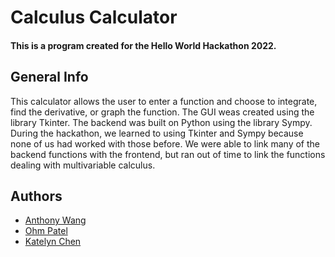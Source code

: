 # Calculus Calculator
#### This is a program created for the Hello World Hackathon 2022. 

## General Info
This calculator allows the user to enter a function and choose to integrate, find the derivative, or graph the function. The GUI weas created using the library Tkinter. The backend was built on Python using the library Sympy. During the hackathon, we learned to using Tkinter and Sympy because none of us had worked with those before. We were able to link many of the backend functions with the frontend, but ran out of time to link the functions dealing with multivariable calculus.

## Authors
- [Anthony Wang](https://github.com/surface-integral)
- [Ohm Patel](https://github.com/OhmPatel27)
- [Katelyn Chen](https://github.com/katelync12)
